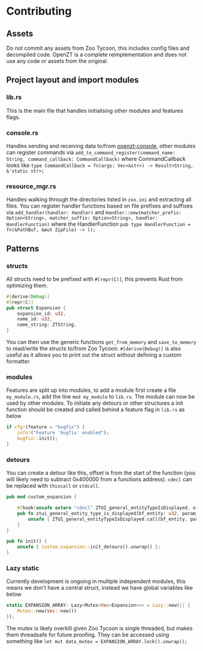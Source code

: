 # Contributing

## Assets

Do not commit any assets from Zoo Tycoon, this includes config files and decompiled code. OpenZT is a complete reimplementation and does not use any code or assets from the original.

## Project layout and import modules

### lib.rs
This is the main file that handles initialising other modules and features flags.

### console.rs
Handles sending and receiving data to/from [openzt-console](https://github.com/openztcc/openzt-console), other modules can register commands via `add_to_command_register(command_name: String, command_callback: CommandCallback)` where CommandCallback looks like `type CommandCallback = fn(args: Vec<&str>) -> Result<String, &'static str>;`

### resource_mgr.rs
Handles walking through the directories listed in `zoo.ini` and extracting all files. You can register handler functions based on file prefixes and suffixes via `add_handler(handler: Handler)` and `Handler::new(matcher_prefix: Option<String>, matcher_suffix: Option<String>, handler: HandlerFunction)` where the HandlerFunction `pub type HandlerFunction = fn(&PathBuf, &mut ZipFile) -> ();`

## Patterns

### structs

All structs need to be prefixed with `#[repr(C)]`, this prevents Rust from optimizing them.

```rust
#[derive(Debug)]
#[repr(C)]
pub struct Expansion {
    expansion_id: u32,
    name_id: u32,
    name_string: ZTString,
}
```

You can then use the generic functions `get_from_memory` and `save_to_memory` to read/write the structs to/from Zoo Tycoon.
`#[derive(Debug)]` is also useful as it allows you to print out the struct without defining a custom formatter.

### modules
Features are split up into modules, to add a module first create a file `my_module.rs`, add the line `mod my_module` to `lib.rs`. The module can now be used by other modules. To initiate any detours or other structures a init function should be created and called behind a feature flag in `lib.rs` as below 

```rust
if cfg!(feature = "bugfix") {
    info!("Feature 'bugfix' enabled");
    bugfix::init();
}
```

### detours
You can create a detour like this, offset is from the start of the function (you will likely need to subtract 0x400000 from a functions address). `cdecl` can be replaced with `thiscall` or `stdcall`.

```rust
pub mod custom_expansion {

    #[hook(unsafe extern "cdecl" ZTUI_general_entityTypeIsDisplayed, offset=0x000e8cc8)]
    pub fn ztui_general_entity_type_is_displayed(bf_entity: u32, param_1: u32, param_2: u32) -> u8 {
        unsafe { ZTUI_general_entityTypeIsDisplayed.call(bf_entity, param_1, param_2) };  // This calls the original function
    }
}

pub fn init() {
    unsafe { custom_expansion::init_detours().unwrap() };
}
```


### Lazy static
Currently development is ongoing in multiple independent modules, this means we don't have a central struct, instead we have global variables like below

```rust
static EXPANSION_ARRAY: Lazy<Mutex<Vec<Expansion>>> = Lazy::new(|| {
    Mutex::new(Vec::new())
});
```
The mutex is likely overkill given Zoo Tycoon is single threaded, but makes them threadsafe for future proofing.
They can be accessed using something like `let mut data_mutex = EXPANSION_ARRAY.lock().unwrap();` 


